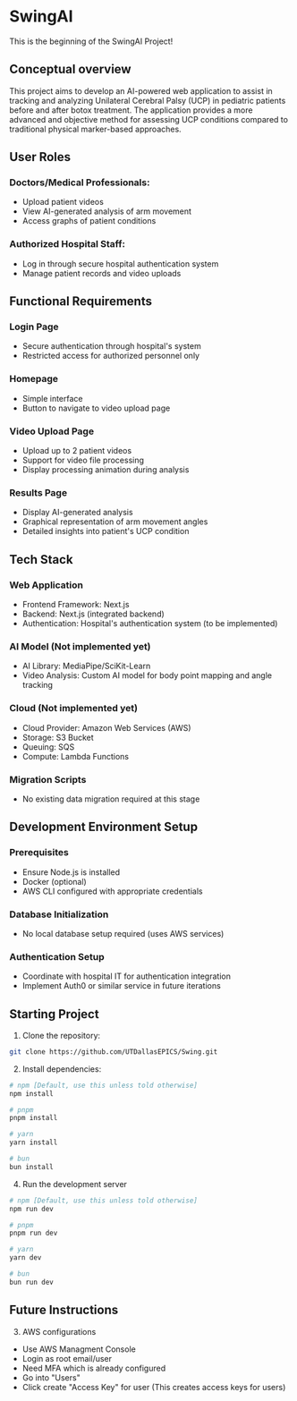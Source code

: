 # SwingAI

This is the beginning of the SwingAI Project! 

## Conceptual overview

This project aims to develop an AI-powered web application to assist in tracking and analyzing Unilateral Cerebral Palsy (UCP) in pediatric patients before and after botox treatment. The application provides a more advanced and objective method for assessing UCP conditions compared to traditional physical marker-based approaches.

## User Roles

### Doctors/Medical Professionals:

- Upload patient videos
- View AI-generated analysis of arm movement
- Access graphs of patient conditions

### Authorized Hospital Staff:

- Log in through secure hospital authentication system
- Manage patient records and video uploads

## Functional Requirements

### Login Page

- Secure authentication through hospital's system
- Restricted access for authorized personnel only

### Homepage

- Simple interface
- Button to navigate to video upload page

### Video Upload Page

- Upload up to 2 patient videos
- Support for video file processing
- Display processing animation during analysis

### Results Page

- Display AI-generated analysis
- Graphical representation of arm movement angles
- Detailed insights into patient's UCP condition

## Tech Stack

### Web Application

- Frontend Framework: Next.js
- Backend: Next.js (integrated backend)
- Authentication: Hospital's authentication system (to be implemented)

### AI Model (Not implemented yet)

- AI Library: MediaPipe/SciKit-Learn
- Video Analysis: Custom AI model for body point mapping and angle tracking

### Cloud (Not implemented yet)

- Cloud Provider: Amazon Web Services (AWS)
- Storage: S3 Bucket
- Queuing: SQS
- Compute: Lambda Functions

### Migration Scripts

- No existing data migration required at this stage

## Development Environment Setup
### Prerequisites

- Ensure Node.js is installed
- Docker (optional)
- AWS CLI configured with appropriate credentials

### Database Initialization

- No local database setup required (uses AWS services)

### Authentication Setup

- Coordinate with hospital IT for authentication integration
- Implement Auth0 or similar service in future iterations

## Starting Project

1. Clone the repository:
  ```bash
  git clone https://github.com/UTDallasEPICS/Swing.git
  ```

2. Install dependencies:
  ```bash
  # npm [Default, use this unless told otherwise]
  npm install

  # pnpm
  pnpm install

  # yarn
  yarn install

  # bun
  bun install
  ```

4. Run the development server
  ```bash
# npm [Default, use this unless told otherwise]
npm run dev

# pnpm
pnpm run dev

# yarn
yarn dev

# bun
bun run dev
```

## Future Instructions

3. AWS configurations
- Use AWS Managment Console
- Login as root email/user
- Need MFA which is already configured
- Go into "Users"
- Click create "Access Key" for user (This creates access keys for users)
